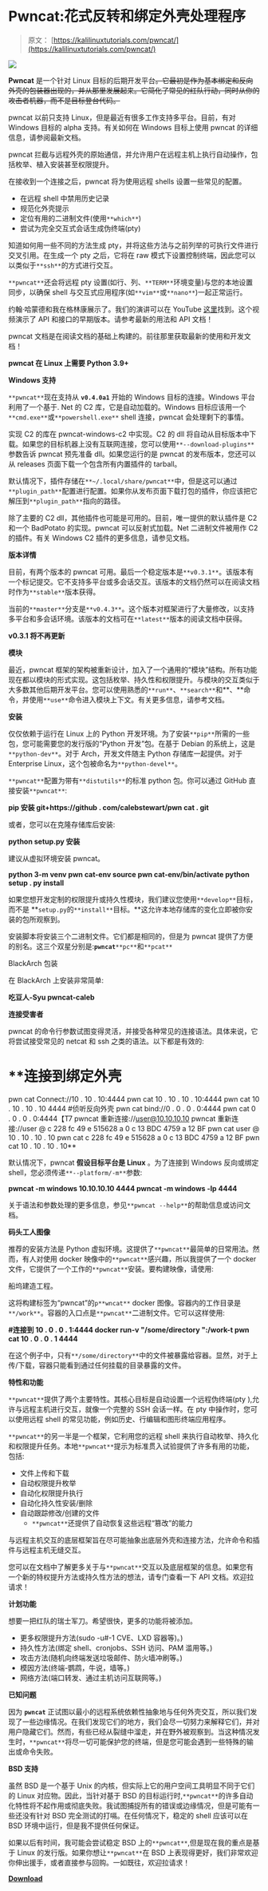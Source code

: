 # Pwncat:花式反转和绑定外壳处理程序

> 原文： [https://kalilinuxtutorials.com/pwncat/](https://kalilinuxtutorials.com/pwncat/)

[![](img/e542868d933a8c50983df12ee5fc4a8b.png)](https://1.bp.blogspot.com/-zrZjdYb2AgA/YVrlntaUvBI/AAAAAAAALAM/MlBzEzAG3dAlQ80yU2qagNQrw6QsG-g9wCLcBGAsYHQ/s1024/1.png)

**Pwncat** 是一个针对 Linux 目标的后期开发平台~~。它最初是作为基本绑定和反向外壳的包装器出现的，并从那里发展起来。它简化了常见的红队行动，同时从你的攻击者机器，而不是目标登台代码。~~

pwncat 以前只支持 Linux，但是最近有很多工作支持多平台。目前，有对 Windows 目标的 alpha 支持。有关如何在 Windows 目标上使用 pwncat 的详细信息，请参阅最新文档。

pwncat 拦截与远程外壳的原始通信，并允许用户在远程主机上执行自动操作，包括枚举、植入安装甚至权限提升。

在接收到一个连接之后，pwncat 将为使用远程 shells 设置一些常见的配置。

*   在远程 shell 中禁用历史记录
*   规范化外壳提示
*   定位有用的二进制文件(使用`**which**`)
*   尝试为完全交互式会话生成伪终端(pty)

知道如何用一些不同的方法生成 pty，并将这些方法与之前列举的可执行文件进行交叉引用。在生成一个 pty 之后，它将在 raw 模式下设置控制终端，因此您可以以类似于`**ssh**`的方式进行交互。

`**pwncat**`还会将远程 pty 设置(如行、列、`**TERM**`环境变量)与您的本地设置同步，以确保 shell 与交互式应用程序(如`**vim**`或`**nano**`)一起正常运行。

约翰·哈蒙德和我在格林康展示了。我们的演讲可以在 YouTube [这里](https://www.youtube.com/watch?v=CISzI9klRkw)找到。这个视频演示了 API 和接口的早期版本。请参考最新的用法和 API 文档！

pwncat 文档是在阅读文档的基础上构建的。前往那里获取最新的使用和开发文档！

**pwncat 在 Linux 上需要 Python 3.9+**

**Windows 支持**

`**pwncat**`现在支持从 **`v0.4.0a1`** 开始的 Windows 目标的连接。Windows 平台利用了一个基于. Net 的 C2 库，它是自动加载的。Windows 目标应该用一个`**cmd.exe**`或`**powershell.exe**` shell 连接，pwncat 会处理剩下的事情。

实现 C2 的库在 pwncat-windows-c2 中实现。C2 的 dll 将自动从目标版本中下载。如果您的目标机器上没有互联网连接，您可以使用`**--download-plugins**`参数告诉 pwncat 预先准备 dll。如果您运行的是 pwncat 的发布版本，您还可以从 releases 页面下载一个包含所有内置插件的 tarball。

默认情况下，插件存储在`**~/.local/share/pwncat**`中，但是这可以通过`**plugin_path**`配置进行配置。如果你从发布页面下载打包的插件，你应该把它解压到`**plugin_path**`指向的路径。

除了主要的 C2 dll，其他插件也可能是可用的。目前，唯一提供的默认插件是 C2 和一个 BadPotato 的实现。pwncat 可以反射式加载。Net 二进制文件被用作 C2 的插件。有关 Windows C2 插件的更多信息，请参见文档。

**版本详情**

目前，有两个版本的 pwncat 可用。最后一个稳定版本是`**v0.3.1**`。该版本有一个标记提交。它不支持多平台或多会话交互。该版本的文档仍然可以在阅读文档时作为`**stable**`版本获得。

当前的`**master**`分支是`**v0.4.3**`。这个版本对框架进行了大量修改，以支持多平台和多会话环境。该版本的文档可在`**latest**`版本的阅读文档中获得。

**v0.3.1 将不再更新**

**模块**

最近，pwncat 框架的架构被重新设计，加入了一个通用的“模块”结构。所有功能现在都以模块的形式实现。这包括枚举、持久性和权限提升。与模块的交互类似于大多数其他后期开发平台。您可以使用熟悉的`**run**`、`**search**`和**、**命令，并使用`**use**`命令进入模块上下文。有关更多信息，请参考文档。

**安装**

仅仅依赖于运行在 Linux 上的 Python 开发环境。为了安装`**pip**`所需的一些包，您可能需要您的发行版的“Python 开发”包。在基于 Debian 的系统上，这是`**python-dev**`。对于 Arch，开发文件随主 Python 存储库一起提供。对于 Enterprise Linux，这个包被命名为`**python-devel**`。

`**pwncat**`配置为带有`**distutils**`的标准 python 包。你可以通过 GitHub 直接安装`**pwncat**`:

**pip 安装 git+https://github . com/calebstewart/pwn cat . git**

或者，您可以在克隆存储库后安装:

**python setup.py 安装**

建议从虚拟环境安装 pwncat。

**python 3-m venv pwn cat-env
source pwn cat-env/bin/activate
python setup . py install**

如果您想开发定制的权限提升或持久性模块，我们建议您使用`**develop**`目标，而不是 **`setup.py`的`**install**`目标。**这允许本地存储库的变化立即被你安装的包所观察到。

安装脚本将安装三个二进制文件。它们都是相同的，但是为 pwncat 提供了方便的别名。这三个双星分别是:**`pwncat`**`**pc**`和`**pcat**`

BlackArch 包装

在 BlackArch 上安装非常简单:

**吃豆人-Syu pwncat-caleb**

**连接受害者**

pwncat 的命令行参数试图变得灵活，并接受各种常见的连接语法。具体来说，它将尝试接受常见的 netcat 和 ssh 之类的语法。以下都是有效的:

# **连接到绑定外壳
pwn cat Connect://10 . 10 . 10:4444
pwn cat 10 . 10 . 10 . 10:4444
pwn cat 10 . 10 . 10 . 10 4444
#侦听反向外壳
pwn cat bind://0 . 0 . 0 . 0:4444
pwn cat 0 . 0 . 0 . 0:4444【T7
pwncat 重新连接://user@10.10.10.10
pwncat 重新连接://user @ c 228 fc 49 e 515628 a 0 c 13 BDC 4759 a 12 BF
pwn cat user @ 10 . 10 . 10 . 10
pwn cat c 228 fc 49 e 515628 a 0 c 13 BDC 4759 a 12 BF
pwn cat 10 . 10 . 10 . 10**

默认情况下，pwncat **假设目标平台是 Linux** 。为了连接到 Windows 反向或绑定 shell，您必须传递`**--platform/-m**`参数:

**pwncat -m windows 10.10.10.10 4444
pwncat -m windows -lp 4444**

关于语法和参数处理的更多信息，参见`**pwncat --help**`的帮助信息或访问文档。

**码头工人图像**

推荐的安装方法是 Python 虚拟环境。这提供了`**pwncat**`最简单的日常用法。然而，有人对使用 docker 映像中的`**pwncat**`感兴趣，所以我提供了一个 docker 文件，它提供了一个工作的`**pwncat**`安装。要构建映像，请使用:

船坞建造工程。

这将构建标签为“pwncat”的`p**wncat**` docker 图像。容器内的工作目录是`**/work**`。容器的入口点是`**pwncat**`二进制文件。它可以这样使用:

**#连接到 10 . 0 . 0 . 1:4444
docker run-v "/some/directory ":/work-t pwn cat 10 . 0 . 0 . 1 4444**

在这个例子中，只有`**/some/directory**`中的文件被暴露给容器。显然，对于上传/下载，容器只能看到通过任何挂载的目录暴露的文件。

**特性和功能**

`**pwncat**`提供了两个主要特性。其核心目标是自动设置一个远程伪终端(pty ),允许与远程主机进行交互，就像一个完整的 SSH 会话一样。在 pty 中操作时，您可以使用远程 shell 的常见功能，例如历史、行编辑和图形终端应用程序。

`**pwncat**`的另一半是一个框架，它利用您的远程 shell 来执行自动枚举、持久化和权限提升任务。本地`**pwncat**`提示为标准贯入试验提供了许多有用的功能，包括:

*   文件上传和下载
*   自动权限提升枚举
*   自动化权限提升执行
*   自动化持久性安装/删除
*   自动跟踪修改/创建的文件
    *   `**pwncat**`还提供了自动恢复这些远程“篡改”的能力

与远程主机交互的底层框架旨在尽可能抽象出底层外壳和连接方法，允许命令和插件与远程主机无缝交互。

您可以在文档中了解更多关于与`**pwncat**`交互以及底层框架的信息。如果您有一个新的特权提升方法或持久性方法的想法，请专门查看一下 API 文档。欢迎拉请求！

**计划功能**

想要一把红队的瑞士军刀。希望很快，更多的功能将被添加。

*   更多权限提升方法(sudo -u#-1 CVE、LXD 容器等)。)
*   持久性方法(绑定 shell、cronjobs、SSH 访问、PAM 滥用等。)
*   攻击方法(随机向终端发送垃圾邮件、防火墙冲刷等。)
*   模因方法(终端-鹦鹉，牛说，墙等。)
*   网络方法(端口转发、通过主机访问互联网等。)

**已知问题**

因为 **`pwncat`** 正试图以最小的远程系统依赖性抽象地与任何外壳交互，所以我们发现了一些边缘情况。在我们发现它们的地方，我们会尽一切努力来解释它们，并对用户隐藏它们。然而，有些已经从裂缝中溜走，并在野外被观察到。当这种情况发生时，`**pwncat**`将尽一切可能保护您的终端，但是您可能会遇到一些特殊的输出或命令失败。

**BSD 支持**

虽然 BSD 是一个基于 Unix 的内核，但实际上它的用户空间工具明显不同于它们的 Linux 对应物。因此，当针对基于 BSD 的目标运行时,`**pwncat**`的许多自动化特性将不起作用或彻底失败。我试图捕捉所有的错误或边缘情况，但是可能有一些还没有针对 BSD 完全测试的打嗝。在任何情况下，稳定的 shell 应该可以在 BSD 环境中运行，但是我不提供任何保证。

如果以后有时间，我可能会尝试稳定 BSD 上的`**pwncat**`,但是现在我的重点是基于 Linux 的发行版。如果你想让`**pwncat**`在 BSD 上表现得更好，我们非常欢迎你伸出援手，或者直接参与回购。一如既往，欢迎拉请求！

[**Download**](https://github.com/calebstewart/pwncat)